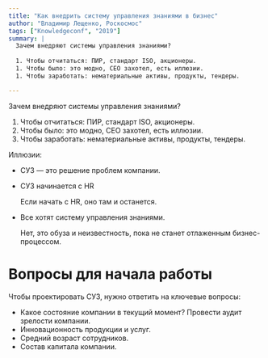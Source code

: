 ```yaml
---
title: "Как внедрить систему управления знаниями в бизнес"
author: "Владимир Лещенко, Роскосмос"
tags: ["Knowledgeconf", "2019"]
summary: | 
  Зачем внедряют системы управления знаниями?
  
  1. Чтобы отчитаться: ПИР, стандарт ISO, акционеры.
  1. Чтобы было: это модно, CEO захотел, есть иллюзии.
  1. Чтобы заработать: нематериальные активы, продукты, тендеры.

---
```


Зачем внедряют системы управления знаниями?

1. Чтобы отчитаться: ПИР, стандарт ISO, акционеры.
1. Чтобы было: это модно, CEO захотел, есть иллюзии.
1. Чтобы заработать: нематериальные активы, продукты, тендеры.

Иллюзии:

* СУЗ — это решение проблем компании.

* СУЗ начинается с HR

    Если начать с HR, оно там и останется.

* Все хотят систему управления знаниями.

    Нет, это обуза и неизвестность, пока не станет отлаженным бизнес-процессом.

# Вопросы для начала работы

Чтобы проектировать СУЗ, нужно ответить на ключевые вопросы:

* Какое состояние компании в текущий момент?
    Провести аудит зрелости компании.
* Инновационность продукции и услуг.
* Средний возраст сотрудников.
* Состав капитала компании.


